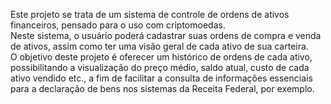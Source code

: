 Este projeto se trata de um sistema de controle de ordens de ativos financeiros, pensado para o uso com criptomoedas.  
Neste sistema, o usuário poderá cadastrar suas ordens de compra e venda de ativos, assim como ter uma visão geral de cada ativo de sua carteira.  
O objetivo deste projeto é oferecer um histórico de ordens de cada ativo, possibilitando a visualização do preço médio, saldo atual, custo de cada ativo vendido etc., a fim de facilitar a consulta de informações essenciais para a declaração de bens nos sistemas da Receita Federal, por exemplo.
